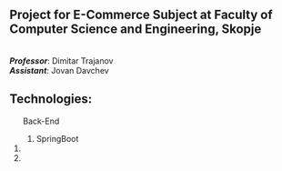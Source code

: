 <h2>
  <b>Project for E-Commerce Subject at Faculty of Computer Science and Engineering, Skopje</b>
</h2></br>
<b><i>Professor</i></b>: Dimitar Trajanov</br>
<b><i>Assistant</i></b>: Jovan Davchev

<h2>Technologies:</h2>
<ol>
  Back-End
  <ol>
  <li>SpringBoot</li>
  </ol>
  <li></li>
  <li></li>
</ol>
